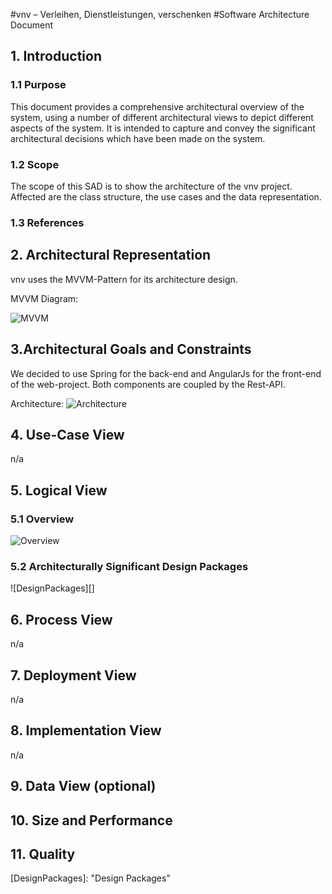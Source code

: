 #vnv – Verleihen, Dienstleistungen, verschenken
#Software Architecture Document


## 1. Introduction 
### 1.1 Purpose
This document provides a comprehensive architectural overview of the system, 
using a number of different architectural views to depict different aspects of the system. 
It is intended to capture and convey the significant architectural decisions which have been made on the system.

### 1.2 Scope
The scope of this SAD is to show the architecture of the vnv project. Affected are the class structure, the use cases and the data representation.

### 1.3 References



## 2. Architectural Representation
vnv uses the MVVM-Pattern for its architecture design.

MVVM Diagram: 

![MVVM][]

## 3.Architectural Goals and Constraints 
We decided to use Spring for the back-end and AngularJs for the front-end of the web-project. 
Both components are coupled by the Rest-API. 

Architecture: 
![Architecture][]


## 4. Use-Case View 
n/a

## 5. Logical View
### 5.1 Overview

![Overview][]

### 5.2	Architecturally Significant Design Packages
![DesignPackages][]

## 6. Process View
n/a

## 7. Deployment View
n/a
## 8. Implementation View
n/a

## 9. Data View (optional)

## 10. Size and Performance

## 11. Quality


<!-- picture links -->
[MVVM]: https://raw.githubusercontent.com/WMerk/VnVProject/master/doc/RUP/mvvm.png "MVVM Diagram"
[Architecture]: https://raw.githubusercontent.com/WMerk/VnVProject/master/doc/RUP/ArchitectureDiagramm.png "Architecture"
[Overview]:  https://raw.githubusercontent.com/WMerk/VnVProject/master/doc/UML/classdiagram_dep_marked.png "Class Overview"
[DesignPackages]:  "Design Packages"
